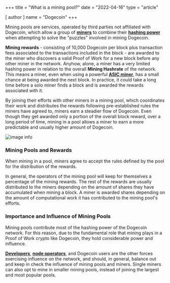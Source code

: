+++
title = "What is a mining pool?"
date = "2022-04-16"
type = "article"

[ author ]
  name = "Dogecoin"
+++

Mining pools are services, operated by third parties not affiliated with Dogecoin, which allow a group of [**miners**](/dogepedia/articles/what-is-a-miner/) to combine their [**hashing power**](/dogepedia/articles/what-is-a-miner/#hashing-power) when attempting to solve the "puzzles" involved in mining Dogecoin. 

**Mining rewards** - consisting of 10,000 Dogecoin per block plus transaction fees associated to the transactions included in the block - are awarded to the miner who discovers a valid Proof of Work for a new block before any other miner in the network. Anyhow, alone, a miner has a very limited hashing power in relation to the overall **Mining Hashrate** of the network. This means a miner, even when using a powerful [**ASIC miner**](/dogepedia/how-tos/mining-dogecoin/#ASICs), has a small chance at being awarded the next block. In practice, it could take a long time before a solo miner finds a block and is awarded the rewards associated with it.

By joining their efforts with other miners in a mining pool, which coordinates their work and distributes the rewards following pre-established rules the miners have agreed to, miners earn a steadier flow of Dogecoin. Even though they get awarded only a portion of the overall block reward, over a long period of time, mining in a pool allows a miner to earn a more predictable and usually higher amount of Dogecoin.

![image info](/assets/images/dogepedia/6.png)
### Mining Pools and Rewards
When mining in a pool, miners agree to accept the rules defined by the pool for the distribution of the rewards. 

In general, the operators of the mining pool will keep for themselves a percentage of the mining rewards. The rest of the rewards are usually distributed to the miners depending on the amount of shares they have accumulated when mining a block. A miner is awarded shares depending on the amount of computational work it has contributed to the mining pool's efforts.

### Importance and Influence of Mining Pools
Mining pools contribute most of the hashing power of the Dogecoin network. For this reason, due to the fundamental role that mining plays in a Proof of Work crypto like Dogecoin, they hold considerable power and influence.

[**Developers**](/dogepedia/articles/dogecoin-developers/), [**node operators**](/dogepedia/articles/what-is-a-node/#full-nodes), and Dogecoin users are the other forces exercising influence on the network, and should, in general, balance out and keep in check the influence of mining pools and miners. Single miners can also opt to mine in smaller mining pools, instead of joining the largest and most popular pools.